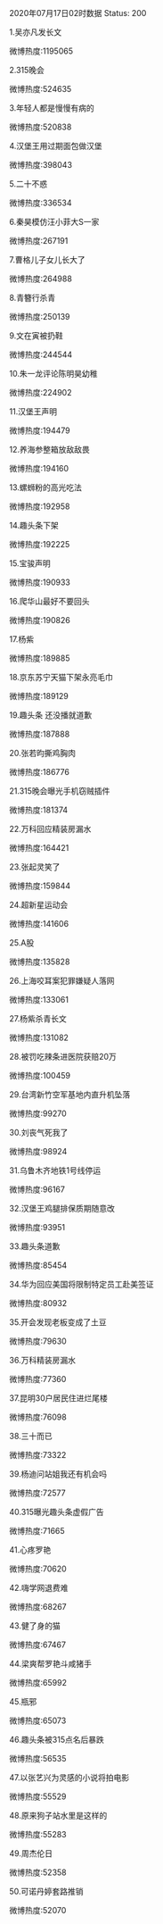2020年07月17日02时数据
Status: 200

1.吴亦凡发长文

微博热度:1195065

2.315晚会

微博热度:524635

3.年轻人都是慢慢有病的

微博热度:520838

4.汉堡王用过期面包做汉堡

微博热度:398043

5.二十不惑

微博热度:336534

6.秦昊模仿汪小菲大S一家

微博热度:267191

7.曹格儿子女儿长大了

微博热度:264988

8.青簪行杀青

微博热度:250139

9.文在寅被扔鞋

微博热度:244544

10.朱一龙评论陈明昊幼稚

微博热度:224902

11.汉堡王声明

微博热度:194479

12.养海参整箱放敌敌畏

微博热度:194160

13.螺蛳粉的高光吃法

微博热度:192958

14.趣头条下架

微博热度:192225

15.宝骏声明

微博热度:190933

16.爬华山最好不要回头

微博热度:190826

17.杨紫

微博热度:189885

18.京东苏宁天猫下架永亮毛巾

微博热度:189129

19.趣头条 还没播就道歉

微博热度:187888

20.张若昀撕鸡胸肉

微博热度:186776

21.315晚会曝光手机窃贼插件

微博热度:181374

22.万科回应精装房漏水

微博热度:164421

23.张起灵笑了

微博热度:159844

24.超新星运动会

微博热度:141606

25.A股

微博热度:135828

26.上海咬耳案犯罪嫌疑人落网

微博热度:133061

27.杨紫杀青长文

微博热度:131082

28.被罚吃辣条进医院获赔20万

微博热度:100459

29.台湾新竹空军基地内直升机坠落

微博热度:99270

30.刘丧气死我了

微博热度:98924

31.乌鲁木齐地铁1号线停运

微博热度:96167

32.汉堡王鸡腿排保质期随意改

微博热度:93951

33.趣头条道歉

微博热度:85454

34.华为回应美国将限制特定员工赴美签证

微博热度:80932

35.开会发现老板变成了土豆

微博热度:79630

36.万科精装房漏水

微博热度:77360

37.昆明30户居民住进烂尾楼

微博热度:76098

38.三十而已

微博热度:73322

39.杨迪问站姐我还有机会吗

微博热度:72577

40.315曝光趣头条虚假广告

微博热度:71665

41.心疼罗艳

微博热度:70620

42.嗨学网退费难

微博热度:68267

43.健了身的猫

微博热度:67467

44.梁爽帮罗艳斗咸猪手

微博热度:65992

45.瓶邪

微博热度:65073

46.趣头条被315点名后暴跌

微博热度:56535

47.以张艺兴为灵感的小说将拍电影

微博热度:55529

48.原来狗子站水里是这样的

微博热度:55283

49.周杰伦日

微博热度:52358

50.可诺丹婷套路推销

微博热度:52070

